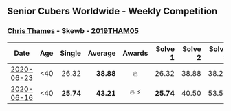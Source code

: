 ## Senior Cubers Worldwide - Weekly Competition
### [Chris Thames](../chris_thames.md) - Skewb - [2019THAM05](https://www.worldcubeassociation.org/persons/2019THAM05?event=skewb)

| Date | Age | Single | Average | Awards | Solve 1 | Solve 2 | Solve 3 | Solve 4 | Solve 5 | Video |
| :--: | :--: | --: | --: | :--: | --: | --: | --: | --: | --: | :-- |
| [2020-06-23](../../results/skewb/2020-06-23.md) | <40 | 26.32 | **38.88** | 🔥 | 26.32 | 38.88 | 38.21 | 39.55 | 40.97 | [Link](https://www.facebook.com/events/1618516681636159/permalink/1623169454504215/) |
| [2020-06-16](../../results/skewb/2020-06-16.md) | <40 | **25.74** | **43.21** | 🔥 ⚡ | **25.74** | 40.50 | 53.56 | 36.66 | 52.47 | [Link](https://www.facebook.com/events/296087658445428/permalink/299433188110875/) |


<!-- Global site tag (gtag.js) - Google Analytics -->
<script async src="https://www.googletagmanager.com/gtag/js?id=UA-86348435-3"></script>
<script>window.dataLayer = window.dataLayer || []; function gtag() {dataLayer.push(arguments);} gtag('js', new Date()); gtag('config', 'UA-86348435-3');</script>
